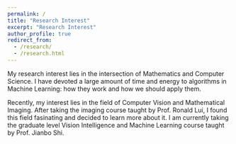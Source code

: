 ```yaml
---
permalink: /
title: "Research Interest"
excerpt: "Research Interest"
author_profile: true
redirect_from: 
  - /research/
  - /research.html
---
```


My research interest lies in the intersection of Mathematics and Computer Science. I have devoted a large amount of time and energy
to algorithms in Machine Learning: how they work and how we should apply them. 

Recently, my interest lies in the field of Computer Vision and Mathematical Imaging. After taking the imaging course taught by
Prof. Ronald Lui, I found this field fasinating and decided to learn more about it. I am currently taking the graduate level
Vision Intelligence and Machine Learning course taught by Prof. Jianbo Shi.
